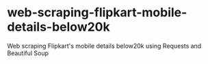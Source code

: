 # web-scraping-flipkart-mobile-details-below20k
Web scraping Flipkart's mobile details below20k using Requests and Beautiful Soup
